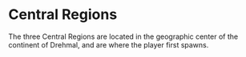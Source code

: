 # Central Regions

The three Central Regions are located in the geographic center of the continent of Drehmal, and are where the player first spawns. 